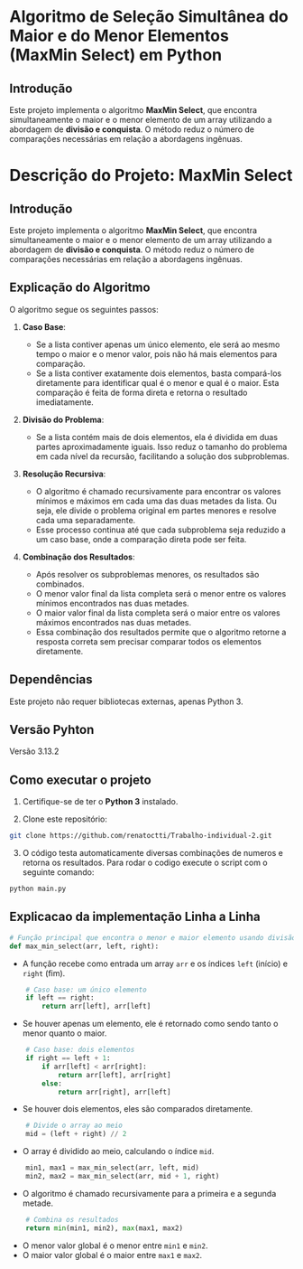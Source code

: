 # Algoritmo de Seleção Simultânea do Maior e do Menor Elementos (MaxMin Select) em Python

## Introdução
Este projeto implementa o algoritmo **MaxMin Select**, que encontra simultaneamente o maior e o menor elemento de um array utilizando a abordagem de **divisão e conquista**. O método reduz o número de comparações necessárias em relação a abordagens ingênuas.

# Descrição do Projeto: MaxMin Select

## Introdução

Este projeto implementa o algoritmo **MaxMin Select**, que encontra simultaneamente o maior e o menor elemento de um array utilizando a abordagem de **divisão e conquista**. O método reduz o número de comparações necessárias em relação a abordagens ingênuas.

## Explicação do Algoritmo

O algoritmo segue os seguintes passos:

1. **Caso Base**:

   - Se a lista contiver apenas um único elemento, ele será ao mesmo tempo o maior e o menor valor, pois não há mais elementos para comparação.
   - Se a lista contiver exatamente dois elementos, basta compará-los diretamente para identificar qual é o menor e qual é o maior. Esta comparação é feita de forma direta e retorna o resultado imediatamente.

2. **Divisão do Problema**:

   - Se a lista contém mais de dois elementos, ela é dividida em duas partes aproximadamente iguais. Isso reduz o tamanho do problema em cada nível da recursão, facilitando a solução dos subproblemas.

3. **Resolução Recursiva**:

   - O algoritmo é chamado recursivamente para encontrar os valores mínimos e máximos em cada uma das duas metades da lista. Ou seja, ele divide o problema original em partes menores e resolve cada uma separadamente.
   - Esse processo continua até que cada subproblema seja reduzido a um caso base, onde a comparação direta pode ser feita.

4. **Combinação dos Resultados**:

   - Após resolver os subproblemas menores, os resultados são combinados.
   - O menor valor final da lista completa será o menor entre os valores mínimos encontrados nas duas metades.
   - O maior valor final da lista completa será o maior entre os valores máximos encontrados nas duas metades.
   - Essa combinação dos resultados permite que o algoritmo retorne a resposta correta sem precisar comparar todos os elementos diretamente.

## Dependências

Este projeto não requer bibliotecas externas, apenas Python 3.

## Versão Pyhton

Versão 3.13.2

## Como executar o projeto

1. Certifique-se de ter o **Python 3** instalado.

2. Clone este repositório:
 ```bash
 git clone https://github.com/renatoctti/Trabalho-individual-2.git
 ```
   
3. O código testa automaticamente diversas combinações de numeros e retorna os resultados. Para rodar o codigo execute o script com o seguinte comando:

```bash
python main.py
```

## Explicacao da implementação Linha a Linha
```python
# Função principal que encontra o menor e maior elemento usando divisão e conquista
def max_min_select(arr, left, right):
```
- A função recebe como entrada um array `arr` e os índices `left` (início) e `right` (fim).

```python
    # Caso base: um único elemento
    if left == right:
        return arr[left], arr[left]
```
- Se houver apenas um elemento, ele é retornado como sendo tanto o menor quanto o maior.

```python
    # Caso base: dois elementos
    if right == left + 1:
        if arr[left] < arr[right]:
            return arr[left], arr[right]
        else:
            return arr[right], arr[left]
```
- Se houver dois elementos, eles são comparados diretamente.

```python
    # Divide o array ao meio
    mid = (left + right) // 2
```
- O array é dividido ao meio, calculando o índice `mid`.

```python
    min1, max1 = max_min_select(arr, left, mid)
    min2, max2 = max_min_select(arr, mid + 1, right)
```
- O algoritmo é chamado recursivamente para a primeira e a segunda metade.

```python
    # Combina os resultados
    return min(min1, min2), max(max1, max2)
```
- O menor valor global é o menor entre `min1` e `min2`.
- O maior valor global é o maior entre `max1` e `max2`.


